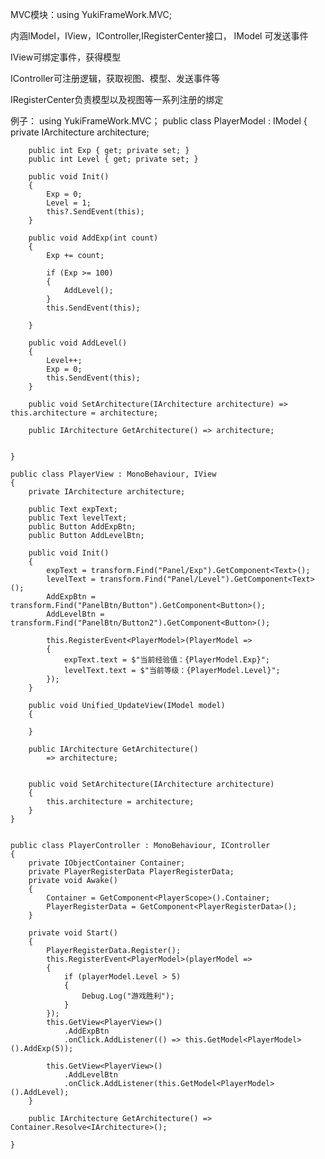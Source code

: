 MVC模块：using YukiFrameWork.MVC;

内涵IModel，IView，IController,IRegisterCenter接口，
IModel 可发送事件

IView可绑定事件，获得模型

IController可注册逻辑，获取视图、模型、发送事件等

IRegisterCenter负责模型以及视图等一系列注册的绑定

例子：
using YukiFrameWork.MVC；
    public class PlayerModel : IModel
    {
        private IArchitecture architecture;

        public int Exp { get; private set; }
        public int Level { get; private set; }

        public void Init()
        {
            Exp = 0;
            Level = 1;
            this?.SendEvent(this);
        }

        public void AddExp(int count)
        {
            Exp += count;

            if (Exp >= 100)
            {
                AddLevel();
            }
            this.SendEvent(this);
            
        }

        public void AddLevel()
        {
            Level++;
            Exp = 0;
            this.SendEvent(this);
        }

        public void SetArchitecture(IArchitecture architecture) => this.architecture = architecture;      

        public IArchitecture GetArchitecture() => architecture;
        
   
    }

    public class PlayerView : MonoBehaviour, IView
    {
        private IArchitecture architecture;

        public Text expText;
        public Text levelText;   
        public Button AddExpBtn;
        public Button AddLevelBtn;

        public void Init()
        {
            expText = transform.Find("Panel/Exp").GetComponent<Text>();
            levelText = transform.Find("Panel/Level").GetComponent<Text>();
            AddExpBtn = transform.Find("PanelBtn/Button").GetComponent<Button>();
            AddLevelBtn = transform.Find("PanelBtn/Button2").GetComponent<Button>();

            this.RegisterEvent<PlayerModel>(PlayerModel => 
            {
                expText.text = $"当前经验值：{PlayerModel.Exp}";
                levelText.text = $"当前等级：{PlayerModel.Level}";
            });
        }

        public void Unified_UpdateView(IModel model)
        {
        
        }

        public IArchitecture GetArchitecture()
            => architecture;
   

        public void SetArchitecture(IArchitecture architecture)
        {
            this.architecture = architecture;
        }
    }


    public class PlayerController : MonoBehaviour, IController
    {
        private IObjectContainer Container;
        private PlayerRegisterData PlayerRegisterData;
        private void Awake()
        {
            Container = GetComponent<PlayerScope>().Container;        
            PlayerRegisterData = GetComponent<PlayerRegisterData>();
        }

        private void Start()
        {                     
            PlayerRegisterData.Register();
            this.RegisterEvent<PlayerModel>(playerModel =>
            {
                if (playerModel.Level > 5)
                {
                    Debug.Log("游戏胜利");
                }
            });
            this.GetView<PlayerView>()
                .AddExpBtn
                .onClick.AddListener(() => this.GetModel<PlayerModel>().AddExp(5));

            this.GetView<PlayerView>()
                .AddLevelBtn
                .onClick.AddListener(this.GetModel<PlayerModel>().AddLevel);         
        }

        public IArchitecture GetArchitecture() => Container.Resolve<IArchitecture>();
       
    }